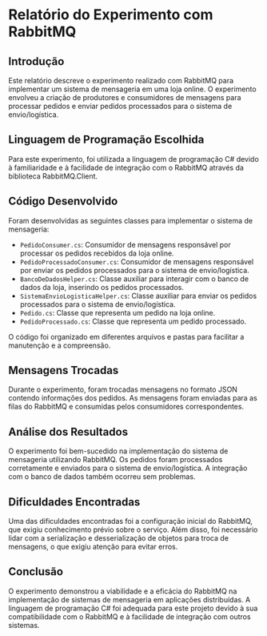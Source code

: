 # Relatório do Experimento com RabbitMQ

## Introdução
Este relatório descreve o experimento realizado com RabbitMQ para implementar um sistema de mensageria em uma loja online. O experimento envolveu a criação de produtores e consumidores de mensagens para processar pedidos e enviar pedidos processados para o sistema de envio/logística.

## Linguagem de Programação Escolhida
Para este experimento, foi utilizada a linguagem de programação C# devido à familiaridade e à facilidade de integração com o RabbitMQ através da biblioteca RabbitMQ.Client.

## Código Desenvolvido
Foram desenvolvidas as seguintes classes para implementar o sistema de mensageria:
- `PedidoConsumer.cs`: Consumidor de mensagens responsável por processar os pedidos recebidos da loja online.
- `PedidoProcessadoConsumer.cs`: Consumidor de mensagens responsável por enviar os pedidos processados para o sistema de envio/logística.
- `BancoDeDadosHelper.cs`: Classe auxiliar para interagir com o banco de dados da loja, inserindo os pedidos processados.
- `SistemaEnvioLogisticaHelper.cs`: Classe auxiliar para enviar os pedidos processados para o sistema de envio/logística.
- `Pedido.cs`: Classe que representa um pedido na loja online.
- `PedidoProcessado.cs`: Classe que representa um pedido processado.

O código foi organizado em diferentes arquivos e pastas para facilitar a manutenção e a compreensão.

## Mensagens Trocadas
Durante o experimento, foram trocadas mensagens no formato JSON contendo informações dos pedidos. As mensagens foram enviadas para as filas do RabbitMQ e consumidas pelos consumidores correspondentes.

## Análise dos Resultados
O experimento foi bem-sucedido na implementação do sistema de mensageria utilizando RabbitMQ. Os pedidos foram processados corretamente e enviados para o sistema de envio/logística. A integração com o banco de dados também ocorreu sem problemas.

## Dificuldades Encontradas
Uma das dificuldades encontradas foi a configuração inicial do RabbitMQ, que exigiu conhecimento prévio sobre o serviço. Além disso, foi necessário lidar com a serialização e desserialização de objetos para troca de mensagens, o que exigiu atenção para evitar erros.

## Conclusão
O experimento demonstrou a viabilidade e a eficácia do RabbitMQ na implementação de sistemas de mensageria em aplicações distribuídas. A linguagem de programação C# foi adequada para este projeto devido à sua compatibilidade com o RabbitMQ e à facilidade de integração com outros sistemas.
